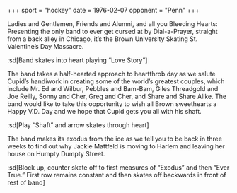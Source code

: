 +++
sport = "hockey"
date = 1976-02-07
opponent = "Penn"
+++

Ladies and Gentlemen, Friends and Alumni, and all you Bleeding Hearts: Presenting the only band to ever get cursed at by Dial-a-Prayer, straight from a back alley in Chicago, it’s the Brown University Skating St. Valentine’s Day Massacre.

:sd[Band skates into heart playing “Love Story”]

The band takes a half-hearted approach to heartthrob day as we salute Cupid’s handiwork in creating some of the world’s greatest couples, which include Mr. Ed and Wilbur, Pebbles and Bam-Bam, Giles Threadgold and Joe Reilly, Sonny and Cher, Greg and Cher, and Share and Share Alike. The band would like to take this opportunity to wish all Brown sweethearts a Happy V.D. Day and we hope that Cupid gets you all with his shaft.

:sd[Play “Shaft” and arrow skates through heart]

The band makes its exodus from the ice as we tell you to be back in three weeks to find out why Jackie Mattfeld is moving to Harlem and leaving her house on Humpty Dumpty Street.

:sd[Block up, counter skate off to first measures of “Exodus” and then “Ever True.” First row remains constant and then skates off backwards in front of rest of band]
